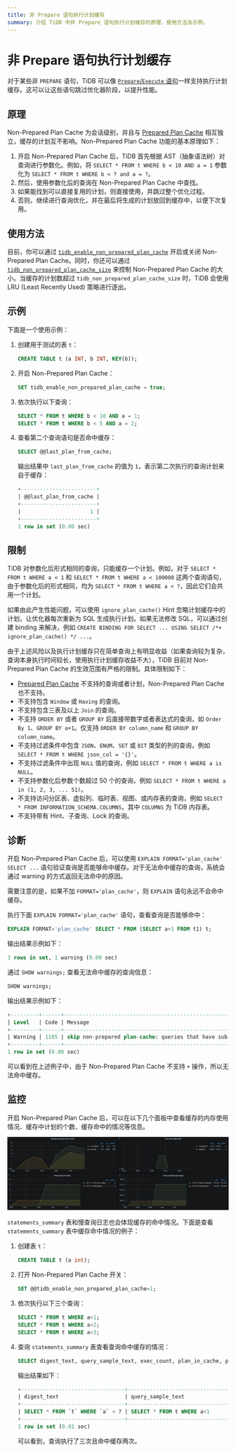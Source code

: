 ```yaml
---
title: 非 Prepare 语句执行计划缓存
summary: 介绍 TiDB 中非 Prepare 语句执行计划缓存的原理、使用方法及示例。
---
```


# 非 Prepare 语句执行计划缓存

对于某些非 `PREPARE` 语句，TiDB 可以像 [`Prepare`/`Execute` 语句](/sql-prepared-plan-cache.md)一样支持执行计划缓存。这可以让这些语句跳过优化器阶段，以提升性能。

## 原理

Non-Prepared Plan Cache 为会话级别，并且与 [Prepared Plan Cache](/sql-prepared-plan-cache.md) 相互独立，缓存的计划互不影响。Non-Prepared Plan Cache 功能的基本原理如下：

1. 开启 Non-Prepared Plan Cache 后，TiDB 首先根据 AST（抽象语法树）对查询进行参数化。例如，将 `SELECT * FROM t WHERE b < 10 AND a = 1` 参数化为 `SELECT * FROM t WHERE b < ? and a = ?`。
2. 然后，使用参数化后的查询在 Non-Prepared Plan Cache 中查找。
3. 如果能找到可以直接复用的计划，则直接使用，并跳过整个优化过程。
4. 否则，继续进行查询优化，并在最后将生成的计划放回到缓存中，以便下次复用。

## 使用方法

目前，你可以通过 [`tidb_enable_non_prepared_plan_cache`](/system-variables.md#tidb_enable_non_prepared_plan_cache) 开启或关闭 Non-Prepared Plan Cache。同时，你还可以通过 [`tidb_non_prepared_plan_cache_size`](/system-variables.md#tidb_non_prepared_plan_cache_size) 来控制 Non-Prepared Plan Cache 的大小。当缓存的计划数超过 `tidb_non_prepared_plan_cache_size` 时，TiDB 会使用 LRU (Least Recently Used) 策略进行逐出。

## 示例

下面是一个使用示例：

1. 创建用于测试的表 `t`：

    ```sql
    CREATE TABLE t (a INT, b INT, KEY(b));
    ```

2. 开启 Non-Prepared Plan Cache：

    ```sql
    SET tidb_enable_non_prepared_plan_cache = true;
    ```

3. 依次执行以下查询：

    ```sql
    SELECT * FROM t WHERE b < 10 AND a = 1;
    SELECT * FROM t WHERE b < 5 AND a = 2;
    ```

4. 查看第二个查询语句是否命中缓存：

    ```sql
    SELECT @@last_plan_from_cache;
    ```

    输出结果中 `last_plan_from_cache` 的值为 `1`，表示第二次执行的查询计划来自于缓存：

    ```sql
    +------------------------+
    | @@last_plan_from_cache |
    +------------------------+
    |                      1 |
    +------------------------+
    1 row in set (0.00 sec)
    ```

## 限制

TiDB 对参数化后形式相同的查询，只能缓存一个计划。例如，对于 `SELECT * FROM t WHERE a < 1` 和 `SELECT * FROM t WHERE a < 100000` 这两个查询语句，由于参数化后的形式相同，均为 `SELECT * FROM t WHERE a < ?`，因此它们会共用一个计划。

如果由此产生性能问题，可以使用 `ignore_plan_cache()` Hint 忽略计划缓存中的计划，让优化器每次重新为 SQL 生成执行计划。如果无法修改 SQL，可以通过创建 binding 来解决，例如 `CREATE BINDING FOR SELECT ... USING SELECT /*+ ignore_plan_cache() */ ...`。

由于上述风险以及执行计划缓存只在简单查询上有明显收益（如果查询较为复杂，查询本身执行时间较长，使用执行计划缓存收益不大），TiDB 目前对 Non-Prepared Plan Cache 的生效范围有严格的限制。具体限制如下：

- [Prepared Plan Cache](/sql-prepared-plan-cache.md) 不支持的查询或者计划，Non-Prepared Plan Cache 也不支持。
- 不支持包含 `Window` 或 `Having` 的查询。
- 不支持包含三表及以上 `Join` 的查询。
- 不支持 `ORDER BY` 或者 `GROUP BY` 后直接带数字或者表达式的查询，如 `Order By 1`、`GROUP BY a+1`。仅支持 `ORDER BY column_name` 和 `GROUP BY column_name`。
- 不支持过滤条件中包含 `JSON`、`ENUM`、`SET` 或 `BIT` 类型的列的查询，例如 `SELECT * FROM t WHERE json_col = '{}'`。
- 不支持过滤条件中出现 `NULL` 值的查询，例如 `SELECT * FROM t WHERE a is NULL`。
- 不支持参数化后参数个数超过 50 个的查询，例如 `SELECT * FROM t WHERE a in (1, 2, 3, ... 51)`。
- 不支持访问分区表、虚拟列、临时表、视图、或内存表的查询，例如 `SELECT * FROM INFORMATION_SCHEMA.COLUMNS`，其中 `COLUMNS` 为 TiDB 内存表。
- 不支持带有 Hint、子查询、Lock 的查询。

## 诊断

开启 Non-Prepared Plan Cache 后，可以使用 `EXPLAIN FORMAT='plan_cache' SELECT ...` 语句验证查询是否能够命中缓存。对于无法命中缓存的查询，系统会通过 warning 的方式返回无法命中的原因。

需要注意的是，如果不加 `FORMAT='plan_cache'`，则 `EXPLAIN` 语句永远不会命中缓存。

执行下面 `EXPLAIN FORMAT='plan_cache'` 语句，查看查询是否能够命中：

```sql
EXPLAIN FORMAT='plan_cache' SELECT * FROM (SELECT a+1 FROM t1) t;
```

输出结果示例如下：

```sql
3 rows in set, 1 warning (0.00 sec)
```

通过 `SHOW warnings;` 查看无法命中缓存的查询信息：

```sql
SHOW warnings;
```

输出结果示例如下：

```sql
+---------+------+-------------------------------------------------------------------------------+
| Level   | Code | Message                                                                       |
+---------+------+-------------------------------------------------------------------------------+
| Warning | 1105 | skip non-prepared plan-cache: queries that have sub-queries are not supported |
+---------+------+-------------------------------------------------------------------------------+
1 row in set (0.00 sec)
```

可以看到在上述例子中，由于 Non-Prepared Plan Cache 不支持 `+` 操作，所以无法命中缓存。

## 监控

开启 Non-Prepared Plan Cache 后，可以在以下几个面板中查看缓存的内存使用情况、缓存中计划的个数、缓存命中的情况等信息。

![non-prepared-plan-cache](/media/tidb-non-prepared-plan-cache-metrics.png)

`statements_summary` 表和慢查询日志也会体现缓存的命中情况。下面是查看 `statements_summary` 表中缓存命中情况的例子：

1. 创建表 `t`：

    ```sql
    CREATE TABLE t (a int);
    ```

2. 打开 Non-Prepared Plan Cache 开关：

    ```sql
    SET @@tidb_enable_non_prepared_plan_cache=1;
    ```

3. 依次执行以下三个查询：

    ```sql
    SELECT * FROM t WHERE a<1;
    SELECT * FROM t WHERE a<2;
    SELECT * FROM t WHERE a<3;
    ```

4. 查询 `statements_summary` 表查看查询命中缓存的情况：

    ```sql
    SELECT digest_text, query_sample_text, exec_count, plan_in_cache, plan_cache_hits FROM INFORMATION_SCHEMA.STATEMENTS_SUMMARY WHERE query_sample_text LIKE '%SELECT * FROM %';
    ```

    输出结果如下：

    ```sql
    +---------------------------------+------------------------------------------+------------+---------------+-----------------+
    | digest_text                     | query_sample_text                        | exec_count | plan_in_cache | plan_cache_hits |
    +---------------------------------+------------------------------------------+------------+---------------+-----------------+
    | SELECT * FROM `t` WHERE `a` < ? | SELECT * FROM t WHERE a<1                |          3 |             1 |               2 |
    +---------------------------------+------------------------------------------+------------+---------------+-----------------+
    1 row in set (0.01 sec)
    ```

    可以看到，查询执行了三次且命中缓存两次。